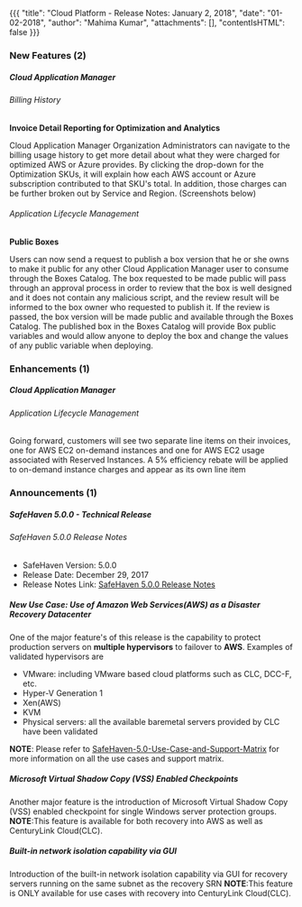 {{{
"title": "Cloud Platform - Release Notes: January 2, 2018",
"date": "01-02-2018",
"author": "Mahima Kumar",
"attachments": [],
"contentIsHTML": false
}}}

### New Features (2)

##### Cloud Application Manager

###### Billing History

__Invoice Detail Reporting for Optimization and Analytics__

Cloud Application Manager Organization Administrators can navigate to the billing usage history to get more detail about what they were charged for optimized AWS or Azure provides. By clicking the drop-down for the Optimization SKUs, it will explain how each AWS account or Azure subscription contributed to that SKU's total. In addition, those charges can be further broken out by Service and Region. (Screenshots below)

###### Application Lifecycle Management

__Public Boxes__

Users can now send a request to publish a box version that he or she owns to make it public for any other Cloud Application Manager user to consume through the Boxes Catalog. The box requested to be made public will pass through an approval process in order to review that the box is well designed and it does not contain any malicious script, and the review result will be informed to the box owner who requested to publish it. If the review is passed, the box version will be made public and available through the Boxes Catalog. The published box in the Boxes Catalog will provide Box public variables and would allow anyone to deploy the box and change the values of any public variable when deploying.

### Enhancements (1)

##### Cloud Application Manager

###### Application Lifecycle Management

Going forward, customers will see two separate line items on their invoices, one for AWS EC2 on-demand instances and one for AWS EC2 usage associated with Reserved Instances. A 5% efficiency rebate will be applied to on-demand instance charges and appear as its own line item

### Announcements (1)

##### SafeHaven 5.0.0 - Technical Release

###### SafeHaven 5.0.0 Release Notes

- SafeHaven Version: 5.0.0
- Release Date: December 29, 2017
- Release Notes Link: [SafeHaven 5.0.0 Release Notes](SafeHaven5.0.0-Release-Notes.md)

##### New Use Case: Use of Amazon Web Services(AWS) as a Disaster Recovery Datacenter

One of the major feature's of this release is the capability to protect production servers on **multiple hypervisors** to failover to **AWS**. Examples of validated hypervisors are

* VMware: including VMware based cloud platforms such as CLC, DCC-F, etc.
* Hyper-V Generation 1
* Xen(AWS)
* KVM
* Physical servers: all the available baremetal servers provided by CLC have been validated

**NOTE**: Please refer to [SafeHaven-5.0-Use-Case-and-Support-Matrix](SafeHaven-5.0-Use-Case-and-Support-Matrix.md) for more information on all the use cases and support matrix.

##### Microsoft Virtual Shadow Copy (VSS) Enabled Checkpoints

Another major feature is the introduction of Microsoft Virtual Shadow Copy (VSS) enabled checkpoint for single Windows server protection groups.
**NOTE**:This feature is available for both recovery into AWS as well as CenturyLink Cloud(CLC).

##### Built-in network isolation capability via GUI

Introduction of the built-in network isolation capability via GUI for recovery servers running on the same subnet as the recovery SRN
**NOTE**:This feature is ONLY available for use cases with recovery into CenturyLink Cloud(CLC).

